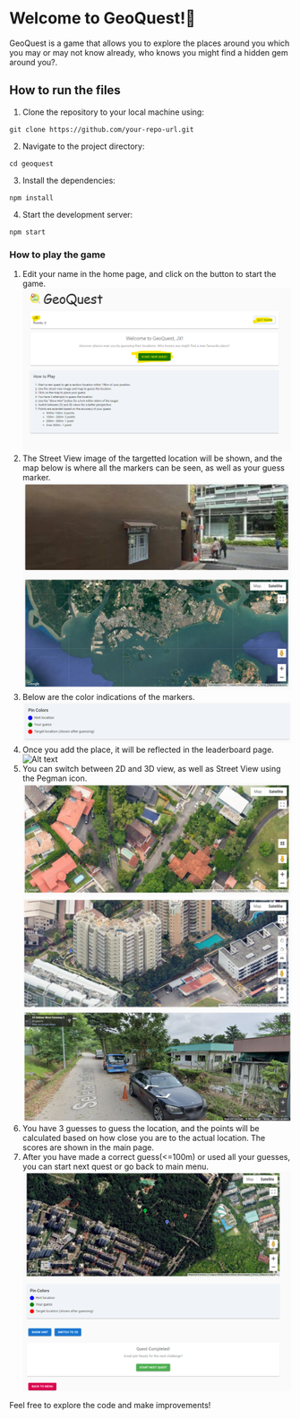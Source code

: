 # Welcome to GeoQuest!🎉

GeoQuest is a game that allows you to explore the places around you which you may or may not know already, who knows you might find a hidden gem around you?.

## How to run the files

1. Clone the repository to your local machine using:
```
git clone https://github.com/your-repo-url.git
```
2. Navigate to the project directory:
```
cd geoquest
```
3. Install the dependencies:
```
npm install
```
4. Start the development server:
```
npm start
```

### How to play the game

1. Edit your name in the home page, and click on the button to start the game.
![Alt text](./public/HomePage.png "Home Page")
2. The Street View image of the targetted location will be shown, and the map below is where all the markers can be seen, as well as your guess marker.
![Alt text](./public/StreetViewAndMap.png "Street View and Map")
3. Below are the color indications of the markers.
![Alt text](./public/ColorIndications.png "Color Indications")
4. Once you add the place, it will be reflected in the leaderboard page.
![Alt text](./public/Leaderboard.png "Leaderboard")
5. You can switch between 2D and 3D view, as well as Street View using the Pegman icon.
![Alt text](./public/2DView.png "2D View")
![Alt text](./public/3DView.png "3D View")
![Alt text](./public/StreetView.png "Street View")
6. You have 3 guesses to guess the location, and the points will be calculated based on how close you are to the actual location. The scores are shown in the main page.
7. After you have made a correct guess(<=100m) or used all your guesses, you can start next quest or go back to main menu.
![Alt text](./public/QuestDone.png "Quest Done")

Feel free to explore the code and make improvements!